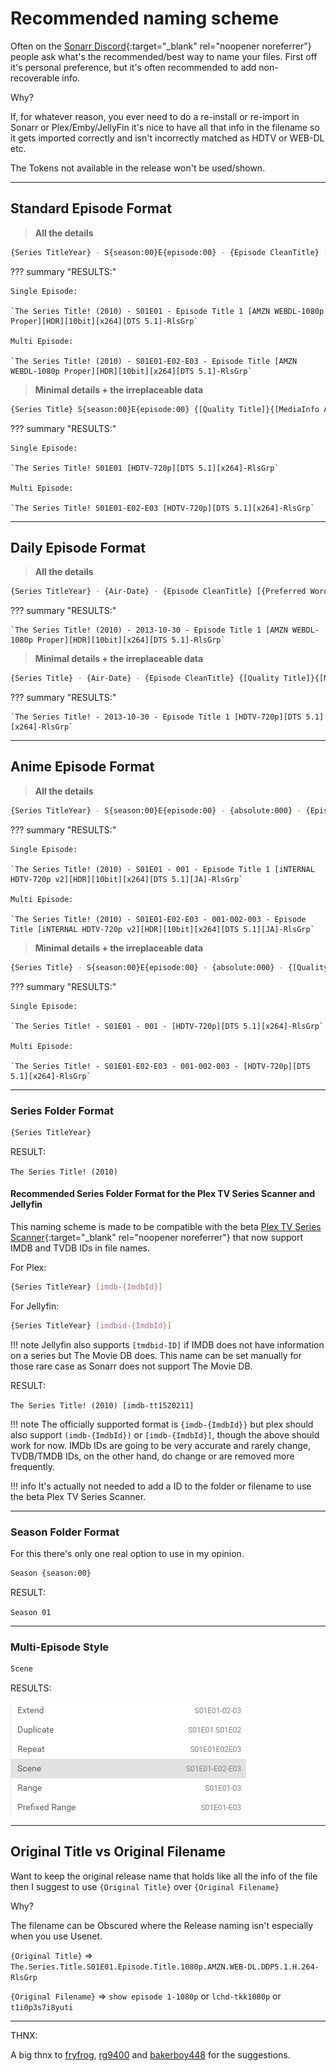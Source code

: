 # Recommended naming scheme

Often on the [Sonarr Discord](https://discord.gg/M6BvZn5){:target="_blank" rel="noopener noreferrer"} people ask what's the recommended/best way to
name your files.  First off it's personal preference, but it's often recommended
to add non-recoverable info.

Why?

If, for whatever reason, you ever need to do a re-install or re-import in
Sonarr or Plex/Emby/JellyFin it's nice to have all that info in the filename so
it gets imported correctly and isn't incorrectly matched as HDTV or WEB-DL etc.

The Tokens not available in the release won't be used/shown.

------

## Standard Episode Format

> **All the details**

```bash
{Series TitleYear} - S{season:00}E{episode:00} - {Episode CleanTitle} [{Preferred Words }{Quality Full}]{[MediaInfo VideoDynamicRange]}[{MediaInfo VideoBitDepth}bit]{[MediaInfo VideoCodec]}{[Mediainfo AudioCodec}{ Mediainfo AudioChannels]}{MediaInfo AudioLanguages}{-Release Group}
```

??? summary "RESULTS:"

    Single Episode:

    `The Series Title! (2010) - S01E01 - Episode Title 1 [AMZN WEBDL-1080p Proper][HDR][10bit][x264][DTS 5.1]-RlsGrp`

    Multi Episode:

    `The Series Title! (2010) - S01E01-E02-E03 - Episode Title [AMZN WEBDL-1080p Proper][HDR][10bit][x264][DTS 5.1]-RlsGrp`

> **Minimal details + the irreplaceable data**

```bash
{Series Title} S{season:00}E{episode:00} {[Quality Title]}{[MediaInfo AudioCodec}{ MediaInfo AudioChannels]}{[MediaInfo VideoCodec]}{-Release Group}
```

??? summary "RESULTS:"

    Single Episode:

    `The Series Title! S01E01 [HDTV-720p][DTS 5.1][x264]-RlsGrp`

    Multi Episode:

    `The Series Title! S01E01-E02-E03 [HDTV-720p][DTS 5.1][x264]-RlsGrp`

------

## Daily Episode Format

> **All the details**

```bash
{Series TitleYear} - {Air-Date} - {Episode CleanTitle} [{Preferred Words }{Quality Full}]{[MediaInfo VideoDynamicRange]}[{MediaInfo VideoBitDepth}bit]{[MediaInfo VideoCodec]}{[Mediainfo AudioCodec}{ Mediainfo AudioChannels]}{MediaInfo AudioLanguages}{-Release Group}
```

??? summary "RESULTS:"

    `The Series Title! (2010) - 2013-10-30 - Episode Title 1 [AMZN WEBDL-1080p Proper][HDR][10bit][x264][DTS 5.1]-RlsGrp`

> **Minimal details + the irreplaceable data**

```bash
{Series Title} - {Air-Date} - {Episode CleanTitle} {[Quality Title]}{[MediaInfo AudioCodec}{ MediaInfo AudioChannels]}{[MediaInfo VideoCodec]}{-Release Group}
```

??? summary "RESULTS:"

    `The Series Title! - 2013-10-30 - Episode Title 1 [HDTV-720p][DTS 5.1][x264]-RlsGrp`

------

## Anime Episode Format

> **All the details**

```bash
{Series TitleYear} - S{season:00}E{episode:00} - {absolute:000} - {Episode CleanTitle} [{Preferred Words }{Quality Full}]{[MediaInfo VideoDynamicRange]}[{MediaInfo VideoBitDepth}bit]{[MediaInfo VideoCodec]}[{Mediainfo AudioCodec} { Mediainfo AudioChannels}]{MediaInfo AudioLanguages}{-Release Group}
```

??? summary "RESULTS:"

    Single Episode:

    `The Series Title! (2010) - S01E01 - 001 - Episode Title 1 [iNTERNAL HDTV-720p v2][HDR][10bit][x264][DTS 5.1][JA]-RlsGrp`

    Multi Episode:

    `The Series Title! (2010) - S01E01-E02-E03 - 001-002-003 - Episode Title [iNTERNAL HDTV-720p v2][HDR][10bit][x264][DTS 5.1][JA]-RlsGrp`

> **Minimal details + the irreplaceable data**

```bash
{Series Title} - S{season:00}E{episode:00} - {absolute:000} - {[Quality Title]}[{Mediainfo AudioCodec} { Mediainfo AudioChannels}]{[MediaInfo VideoCodec]}{-Release Group}
```

??? summary "RESULTS:"

    Single Episode:

    `The Series Title! - S01E01 - 001 - [HDTV-720p][DTS 5.1][x264]-RlsGrp`

    Multi Episode:

    `The Series Title! - S01E01-E02-E03 - 001-002-003 - [HDTV-720p][DTS 5.1][x264]-RlsGrp`

------

### Series Folder Format

```bash
{Series TitleYear}
```

RESULT:

`The Series Title! (2010)`

#### Recommended Series Folder Format for the Plex TV Series Scanner and Jellyfin

This naming scheme is made to be compatible with the beta [Plex TV Series Scanner](https://forums.plex.tv/t/beta-new-plex-tv-series-scanner/696242){:target="_blank" rel="noopener noreferrer"} that now support IMDB and TVDB IDs in file names.

For Plex:

```bash
{Series TitleYear} [imdb-{ImdbId}]
```

For Jellyfin:

```bash
{Series TitleYear} [imdbid-{ImdbId}]
```

!!! note
    Jellyfin also supports `[tmdbid-ID]` if IMDB does not have information on a series but The Movie DB does. This name can be set manually for those rare case as Sonarr does not support The Movie DB.

RESULT:

`The Series Title! (2010) [imdb-tt1520211]`

!!! note
    The officially supported format is `{imdb-{ImdbId}}` but plex should also support `(imdb-{ImdbId})` or `[imdb-{ImdbId}]`, though the above should work for now. IMDb IDs are going to be very accurate and rarely change, TVDB/TMDB IDs, on the other hand, do change or are removed more frequently.

!!! info
    It's actually not needed to add a ID to the folder or filename to use the beta Plex TV Series Scanner.

------

### Season Folder Format

For this there's only one real option to use in my opinion.

```bash
Season {season:00}
```

RESULT:

`Season 01`

------

### Multi-Episode Style

```bash
Scene
```

RESULTS:

![results](images/results.png)

------

## Original Title vs  Original Filename

Want to keep the original release name that holds like all the info of the file then I suggest to use `{Original Title}` over  `{Original Filename}`

Why?

The filename can be Obscured where the Release naming isn't especially when you use Usenet.

`{Original Title}` => `The.Series.Title.S01E01.Episode.Title.1080p.AMZN.WEB-DL.DDP5.1.H.264-RlsGrp`

`{Original Filename}` => `show episode 1-1080p` or `lchd-tkk1080p` or `t1i0p3s7i8yuti`

------

THNX:

A big thnx to [fryfrog](https://github.com/fryfrog), [rg9400](https://github.com/rg9400) and [bakerboy448](https://github.com/bakerboy448) for the suggestions.
